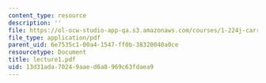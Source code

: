 ```yaml
---
content_type: resource
description: ''
file: https://ol-ocw-studio-app-qa.s3.amazonaws.com/courses/1-224j-carrier-systems-fall-2003/13d31ada70249aaed6a8969c63fdaea9_lecture1.pdf
file_type: application/pdf
parent_uid: 6e7535c1-00a4-1547-ff0b-38320040a0ce
resourcetype: Document
title: lecture1.pdf
uid: 13d31ada-7024-9aae-d6a8-969c63fdaea9
---
```

